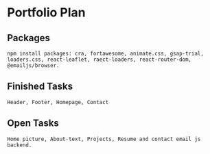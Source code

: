 # Portfolio Plan

## Packages

`npm install packages: cra, fortawesome, animate.css, gsap-trial, loaders.css, react-leaflet, raect-loaders, react-router-dom, @emailjs/browser.`

## Finished Tasks

`Header, Footer, Homepage, Contact`

## Open Tasks

`Home picture, About-text, Projects, Resume and contact email js backend.`

